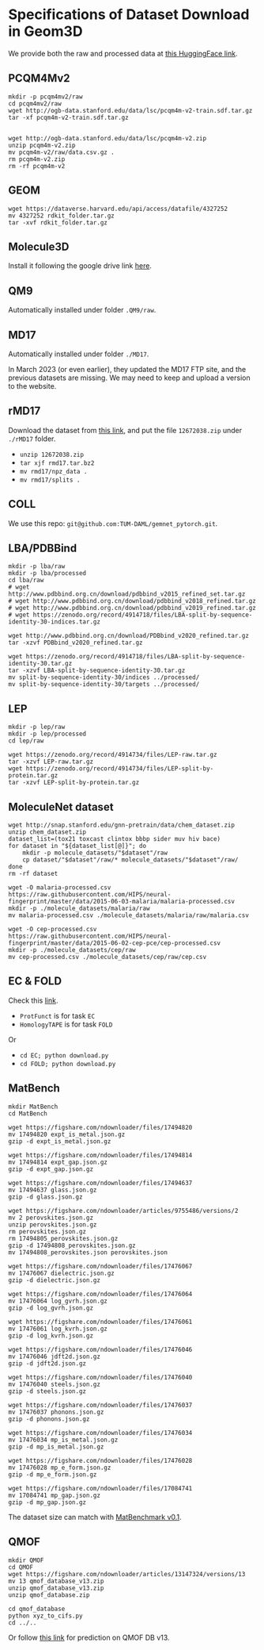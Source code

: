 # Specifications of Dataset Download in Geom3D

We provide both the raw and processed data at [this HuggingFace link](https://huggingface.co/datasets/chao1224/Geom3D_data).

## PCQM4Mv2

```
mkdir -p pcqm4mv2/raw
cd pcqm4mv2/raw
wget http://ogb-data.stanford.edu/data/lsc/pcqm4m-v2-train.sdf.tar.gz
tar -xf pcqm4m-v2-train.sdf.tar.gz


wget http://ogb-data.stanford.edu/data/lsc/pcqm4m-v2.zip
unzip pcqm4m-v2.zip
mv pcqm4m-v2/raw/data.csv.gz .
rm pcqm4m-v2.zip
rm -rf pcqm4m-v2 
```

## GEOM

```
wget https://dataverse.harvard.edu/api/access/datafile/4327252
mv 4327252 rdkit_folder.tar.gz
tar -xvf rdkit_folder.tar.gz
```

## Molecule3D

Install it following the google drive link [here](https://github.com/divelab/MoleculeX/tree/molx/Molecule3D).

## QM9

Automatically installed under folder `.QM9/raw`.

## MD17

Automatically installed under folder `./MD17`.

In March 2023 (or even earlier), they updated the MD17 FTP site, and the previous datasets are missing. We may need to keep and upload a version to the website.

## rMD17

Download the dataset from [this link](https://figshare.com/articles/dataset/Revised_MD17_dataset_rMD17_/12672038?file=24013628), and put the file `12672038.zip` under `./rMD17` folder.
- `unzip 12672038.zip`
- `tar xjf rmd17.tar.bz2`
- `mv rmd17/npz_data .`
- `mv rmd17/splits .`

## COLL

We use this repo: `git@github.com:TUM-DAML/gemnet_pytorch.git`.

## LBA/PDBBind

```
mkdir -p lba/raw
mkdir -p lba/processed
cd lba/raw
# wget http://www.pdbbind.org.cn/download/pdbbind_v2015_refined_set.tar.gz
# wget http://www.pdbbind.org.cn/download/pdbbind_v2018_refined.tar.gz
# wget http://www.pdbbind.org.cn/download/pdbbind_v2019_refined.tar.gz
# wget https://zenodo.org/record/4914718/files/LBA-split-by-sequence-identity-30-indices.tar.gz

wget http://www.pdbbind.org.cn/download/PDBbind_v2020_refined.tar.gz
tar -xzvf PDBbind_v2020_refined.tar.gz

wget https://zenodo.org/record/4914718/files/LBA-split-by-sequence-identity-30.tar.gz
tar -xzvf LBA-split-by-sequence-identity-30.tar.gz
mv split-by-sequence-identity-30/indices ../processed/
mv split-by-sequence-identity-30/targets ../processed/
```

## LEP

```
mkdir -p lep/raw
mkdir -p lep/processed
cd lep/raw

wget https://zenodo.org/record/4914734/files/LEP-raw.tar.gz
tar -xzvf LEP-raw.tar.gz
wget https://zenodo.org/record/4914734/files/LEP-split-by-protein.tar.gz
tar -xzvf LEP-split-by-protein.tar.gz
```


## MoleculeNet dataset

```
wget http://snap.stanford.edu/gnn-pretrain/data/chem_dataset.zip
unzip chem_dataset.zip
dataset_list=(tox21 toxcast clintox bbbp sider muv hiv bace)
for dataset in "${dataset_list[@]}"; do
    mkdir -p molecule_datasets/"$dataset"/raw
    cp dataset/"$dataset"/raw/* molecule_datasets/"$dataset"/raw/
done
rm -rf dataset

wget -O malaria-processed.csv https://raw.githubusercontent.com/HIPS/neural-fingerprint/master/data/2015-06-03-malaria/malaria-processed.csv
mkdir -p ./molecule_datasets/malaria/raw
mv malaria-processed.csv ./molecule_datasets/malaria/raw/malaria.csv

wget -O cep-processed.csv https://raw.githubusercontent.com/HIPS/neural-fingerprint/master/data/2015-06-02-cep-pce/cep-processed.csv
mkdir -p ./molecule_datasets/cep/raw
mv cep-processed.csv ./molecule_datasets/cep/raw/cep.csv
```

## EC & FOLD
Check this [link](https://github.com/phermosilla/IEConv_proteins#download-the-preprocessed-datasets).

- `ProtFunct` is for task `EC`
- `HomologyTAPE` is for task `FOLD`

Or
- `cd EC; python download.py`
- `cd FOLD; python download.py`

## MatBench

```
mkdir MatBench
cd MatBench

wget https://figshare.com/ndownloader/files/17494820
mv 17494820 expt_is_metal.json.gz
gzip -d expt_is_metal.json.gz

wget https://figshare.com/ndownloader/files/17494814
mv 17494814 expt_gap.json.gz
gzip -d expt_gap.json.gz

wget https://figshare.com/ndownloader/files/17494637
mv 17494637 glass.json.gz
gzip -d glass.json.gz

wget https://figshare.com/ndownloader/articles/9755486/versions/2
mv 2 perovskites.json.gz
unzip perovskites.json.gz
rm perovskites.json.gz
rm 17494805_perovskites.json.gz
gzip -d 17494808_perovskites.json.gz
mv 17494808_perovskites.json perovskites.json

wget https://figshare.com/ndownloader/files/17476067
mv 17476067 dielectric.json.gz
gzip -d dielectric.json.gz

wget https://figshare.com/ndownloader/files/17476064
mv 17476064 log_gvrh.json.gz
gzip -d log_gvrh.json.gz

wget https://figshare.com/ndownloader/files/17476061
mv 17476061 log_kvrh.json.gz
gzip -d log_kvrh.json.gz

wget https://figshare.com/ndownloader/files/17476046
mv 17476046 jdft2d.json.gz
gzip -d jdft2d.json.gz

wget https://figshare.com/ndownloader/files/17476040
mv 17476040 steels.json.gz
gzip -d steels.json.gz

wget https://figshare.com/ndownloader/files/17476037
mv 17476037 phonons.json.gz
gzip -d phonons.json.gz

wget https://figshare.com/ndownloader/files/17476034
mv 17476034 mp_is_metal.json.gz
gzip -d mp_is_metal.json.gz

wget https://figshare.com/ndownloader/files/17476028
mv 17476028 mp_e_form.json.gz
gzip -d mp_e_form.json.gz

wget https://figshare.com/ndownloader/files/17084741
mv 17084741 mp_gap.json.gz
gzip -d mp_gap.json.gz
```

The dataset size can match with [MatBenchmark v0.1](https://github.com/materialsproject/matbench/blob/main/matbench/matbench_v0.1_dataset_metadata.json).

## QMOF

```
mkdir QMOF
cd QMOF
wget https://figshare.com/ndownloader/articles/13147324/versions/13
mv 13 qmof_database_v13.zip
unzip qmof_database_v13.zip
unzip qmof_database.zip

cd qmof_database
python xyz_to_cifs.py
cd ../..
```

Or follow [this link](https://github.com/arosen93/QMOF/blob/main/benchmarks.md) for prediction on QMOF DB v13.
